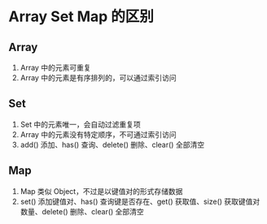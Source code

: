 # Array Set Map 的区别

## Array

1. Array 中的元素可重复
2. Array 中的元素是有序排列的，可以通过索引访问

## Set

1. Set 中的元素唯一，会自动过滤重复项
2. Array 中的元素没有特定顺序，不可通过索引访问
3. add() 添加、has() 查询、delete() 删除、clear() 全部清空

## Map

1. Map 类似 Object，不过是以键值对的形式存储数据
2. set() 添加键值对、has() 查询键是否存在、get() 获取值、size() 获取键值对数量、delete() 删除、clear() 全部清空
